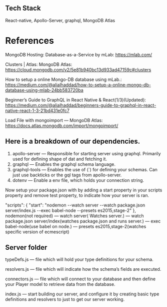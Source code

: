 ## Tech Stack
React-native, Apollo-Server, graphql, MongoDB Atlas

# References
MongoDB Hosting: Database-as-a-Service by mLab: https://mlab.com/

Clusters | Atlas: MongoDB Atlas: https://cloud.mongodb.com/v2/5e81b940bc13d933ad47159c#clusters

How to setup a online Mongo-DB database using mLab.: https://medium.com/@alialhaddad/how-to-setup-a-online-mongo-db-database-using-mlab-24bb583720ba

Beginner’s Guide to GraphQL in React Native & React(1/3)(Updated): https://medium.com/@alialhaddad/beginners-guide-to-graphql-in-react-native-react-1-3-21bd431e0fc7

Load File with mongoimport — MongoDB Atlas: https://docs.atlas.mongodb.com/import/mongoimport/


## Here is a breakdown of our dependencies.
1. apollo-server — Responsible for starting server using graphql. Primarily used for defining shape of dat and fetching it.
2. graphql — Enables the graphql schema language.
3. graphql-tools — Enables the use of (`) for defining your schemas. Can just use backticks or the gql tags from apollo-server.
4. dotenv — Enable a env file, which holds your connection string.

Now setup your package.json with by adding a start property in your scripts property and remove test property, to indicate how your server is ran.

"scripts": {
   "start": "nodemon --watch server --watch package.json server/index.js --exec babel-node --presets es2015,stage-2"
 },
 nodemon(not required) — watch server( Watches server.)
— watch package.json server/index(watches package.json and runs server.)
— exec babel-node(use babel on node.)
— presets es2015,stage-2(watches specific version of ecmescript)


## Server folder
typeDefs.js — file which will hold your type definitions for your schema.

resolvers.js — file which will indicate how the schema’s fields are executed.

connectors.js  — file which will connect to your database and then define your Player model to retrieve data from the database.

index.js  — start building our server, and configure it by creating basic type definitions and resolvers to just to get our server working.
